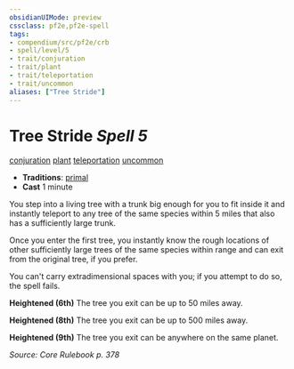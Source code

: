 ```yaml
---
obsidianUIMode: preview
cssclass: pf2e,pf2e-spell
tags:
- compendium/src/pf2e/crb
- spell/level/5
- trait/conjuration
- trait/plant
- trait/teleportation
- trait/uncommon
aliases: ["Tree Stride"]
---
```

# Tree Stride *Spell 5*   
[conjuration](../../Rules/traits/conjuration.md)  [plant](../../Rules/traits/plant.md)  [teleportation](../../Rules/traits/teleportation.md)  [uncommon](../../Rules/traits/uncommon.md)  

- **Traditions**: [primal](../../Rules/traits/primal.md)
- **Cast** 1 minute 

You step into a living tree with a trunk big enough for you to fit inside it and instantly teleport to any tree of the same species within 5 miles that also has a sufficiently large trunk.

Once you enter the first tree, you instantly know the rough locations of other sufficiently large trees of the same species within range and can exit from the original tree, if you prefer.

You can't carry extradimensional spaces with you; if you attempt to do so, the spell fails.

**Heightened (6th)** The tree you exit can be up to 50 miles away.

**Heightened (8th)** The tree you exit can be up to 500 miles away.

**Heightened (9th)** The tree you exit can be anywhere on the same planet.

*Source: Core Rulebook p. 378*